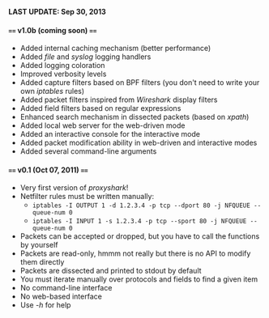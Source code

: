 **LAST UPDATE: Sep 30, 2013**

#### `==` v1.0b (coming soon) `==` ####

  * Added internal caching mechanism (better performance)
  * Added _file_ and _syslog_ logging handlers
  * Added logging coloration
  * Improved verbosity levels
  * Added capture filters based on BPF filters (you don't need to write your own _iptables_ rules)
  * Added packet filters inspired from _Wireshark_ display filters
  * Added field filters based on regular expressions
  * Enhanced search mechanism in dissected packets (based on _xpath_)
  * Added local web server for the web-driven mode
  * Added an interactive console for the interactive mode
  * Added packet modification ability in web-driven and interactive modes
  * Added several command-line arguments

#### `==` v0.1 (Oct 07, 2011) `==` ####

  * Very first version of _proxyshark_!
  * Netfilter rules must be written manually:
    * `iptables -I OUTPUT 1 -d 1.2.3.4 -p tcp --dport 80 -j NFQUEUE --queue-num 0`
    * `iptables -I INPUT 1 -s 1.2.3.4 -p tcp --sport 80 -j NFQUEUE --queue-num 0`
  * Packets can be accepted or dropped, but you have to call the functions by yourself
  * Packets are read-only, hmmm not really but there is no API to modify them directly
  * Packets are dissected and printed to stdout by default
  * You must iterate manually over protocols and fields to find a given item
  * No command-line interface
  * No web-based interface
  * Use _-h_ for help